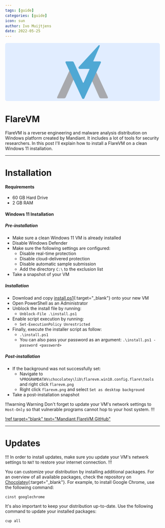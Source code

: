 ```yaml
---
tags: [guide]
categories: [guide]
icon: sun
author: Ivo Muijtjens
date: 2022-05-25
---
```

![](/static/headers/mandiant.png)

# FlareVM

FlareVM is a reverse engineering and malware analysis distribution on Windows platform created by Mandiant. It includes a lot of tools for security researchers. In this post I'll explain how to install a FlareVM on a clean Windows 11 installation.

---

# Installation

#### Requirements

- 60 GB Hard Drive
- 2 GB RAM

#### Windows 11 Installation

##### Pre-installation

- Make sure a clean Windows 11 VM is already installed
- Disable Windows Defender
- Make sure the following settings are configured:
    - Disable real-time protection
    - Disable cloud-delivered protection
    - Disable automatic sample submission
    - Add the directory `C:\` to the exclusion list
- Take a snapshot of your VM

##### Installation

- Download and copy [install.ps1](https://github.com/fireeye/flare-vm/raw/master/install.ps1){:target="_blank"} onto your new VM
- Open PowerShell as an Administrator
- Unblock the install file by running:
    - `Unblock-File .\install.ps1`
- Enable script execution by running:
    - `Set-ExecutionPolicy Unrestricted`
- Finally, execute the installer script as follow:
    - `.\install.ps1`
    - You can also pass your password as an argument: `.\install.ps1 -password <password>`

##### Post-installation
- If the background was not successfully set:
    - Navigate to `%PROGRAMDATA%\chocolatey\lib\flarevm.win10.config.flare\tools` and right click `flarevm.png`
    - Right click `flarevm.png` and select `Set as desktop background`
- Take a post-installation snapshot

!!!warning Warning
Don't forget to update your VM's network settings to `Host-Only` so that vulnerable programs cannot hop to your host system.
!!!

[!ref target="blank" text="Mandiant FlareVM GitHub"](https://github.com/mandiant/flare-vm)

---

# Updates

!!!
In order to install updates, make sure you update your VM's netwerk settings to `NAT` to restore your internet connection.
!!!

You can customize your distribution by installing additional packages. For an overview of all available packages, check the repository on [Chocolatey](https://community.chocolatey.org/packages){:target="_blank"}. For example, to install Google Chrome, use the following command:

    cinst googlechrome

It's also important to keep your distribution up-to-date. Use the following command to update your installed packages:

    cup all